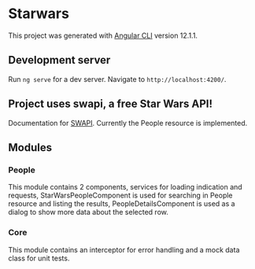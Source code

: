 
# Starwars

  

This project was generated with [Angular CLI](https://github.com/angular/angular-cli) version 12.1.1.

  

## Development server

  

Run `ng serve` for a dev server. Navigate to `http://localhost:4200/`.

  

## Project uses swapi, a free Star Wars API!

  

Documentation for [SWAPI](https://swapi.dev/documentation). Currently the People resource is implemented.

  

## Modules


### People

This module contains 2 components, services for loading indication and requests, StarWarsPeopleComponent is used for searching in People resource and listing the results, PeopleDetailsComponent is used as a dialog to show more data about the selected row.

### Core

This module contains an interceptor for error handling and a mock data class for unit tests. 
  
